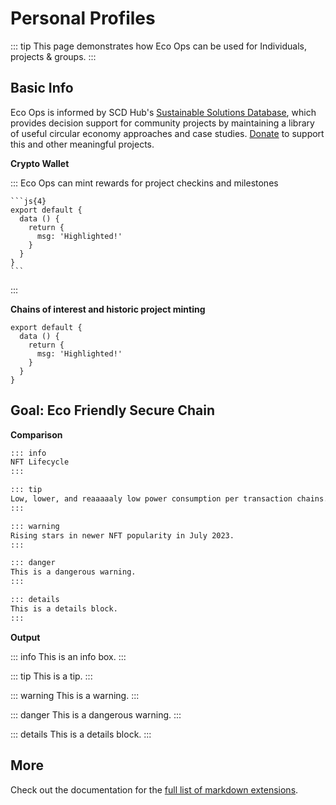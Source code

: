# Personal Profiles

::: tip
This page demonstrates how Eco Ops can be used for Individuals, projects & groups.
:::

## Basic Info

Eco Ops is informed by SCD Hub's [Sustainable Solutions Database](https://scdhub.org), which provides decision support for community
projects by maintaining a library of useful circular economy approaches and case studies.  [Donate](https://paypal.me/ecocommunity) to support this and other meaningful projects. 

**Crypto Wallet**


::: Eco Ops can mint rewards for project checkins and milestones

````
```js{4}
export default {
  data () {
    return {
      msg: 'Highlighted!'
    }
  }
}
```
````

:::

**Chains of interest and historic project minting**

```js{4}
export default {
  data () {
    return {
      msg: 'Highlighted!'
    }
  }
}
```

## Goal: Eco Friendly Secure Chain

**Comparison**

```md
::: info
NFT Lifecycle 
:::

::: tip
Low, lower, and reaaaaaly low power consumption per transaction chains.
:::

::: warning
Rising stars in newer NFT popularity in July 2023.
:::

::: danger
This is a dangerous warning.
:::

::: details
This is a details block.
:::
```

**Output**

::: info
This is an info box.
:::

::: tip
This is a tip.
:::

::: warning
This is a warning.
:::

::: danger
This is a dangerous warning.
:::

::: details
This is a details block.
:::

## More

Check out the documentation for the [full list of markdown extensions](https://vitepress.dev/guide/markdown).
